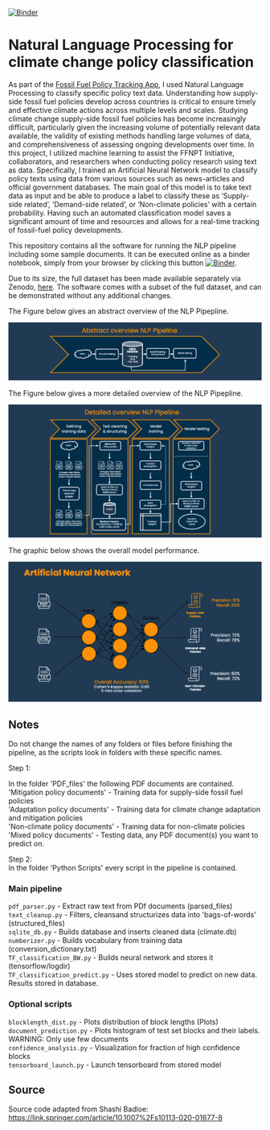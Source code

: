 [![Binder](https://mybinder.org/badge_logo.svg)](https://mybinder.org/v2/gh/FUenal/fossil_fuel_policy_nlp/main?filepath=index.ipynb)

# Natural Language Processing for climate change policy classification

As part of the [Fossil Fuel Policy Tracking App](https://fossilfueltracker.org), I used Natural Language Processing to classify specific policy text data. Understanding how supply-side fossil fuel policies develop across countries is critical to ensure timely and effective climate actions across multiple levels and scales. Studying climate change supply-side fossil fuel policies has become increasingly difficult, particularly given the increasing volume of potentially relevant data available, the validity of existing methods handling large volumes of data, and comprehensiveness of assessing ongoing developments over time. In this project, I utilized machine learning to assist the FFNPT Initiative, collaborators, and researchers when conducting policy research using text as data. Specifically, I trained an Artificial Neural Network model to classify policy texts using data from various sources such as news-articles and official government databases. The main goal of this model is to take text data as input and be able to produce a label to classify these as ‘Supply-side related’, ’Demand-side related’, or ‘Non-climate policies’ with a certain probability. Having such an automated classification model saves a significant amount of time and resources and allows for a real-time tracking of fossil-fuel policy developments.

This repository contains all the software for running the NLP pipeline including some sample documents. It can be executed online as a binder notebook, simply from your browser by clicking this button [![Binder](https://mybinder.org/badge_logo.svg)](https://mybinder.org/v2/gh/FUenal/fossil_fuel_policy_nlp/main?filepath=index.ipynb).

Due to its size, the full dataset has been made available separately via Zenodo, [here](https://github.com/FUenal/fossil_fuel_policy_nlp). The software comes with a subset of the full dataset, and can be demonstrated without any additional changes. 

The Figure below gives an abstract overview of the NLP Pipepline.

![NLP Pipeline Abstract Overview](overview1.png)

The Figure below gives a more detailed overview of the NLP Pipepline.

![NLP Pipeline Detailed Overview](overview2.png)

The graphic below shows the overall model performance. 

![ANN Evaluation](ANN1.png) 

## Notes
Do not change the names of any folders or files before finishing the pipeline, as the scripts look in folders with these specific names.

Step 1:  

In the folder 'PDF_files' the following PDF documents are contained.  
'Mitigation policy documents' - Training data for supply-side fossil fuel policies  
'Adaptation policy documents' - Training data for climate change adaptation and mitigation policies  
'Non-climate policy documents' - Training data for non-climate policies  
'Mixed policy documents' - Testing data, any PDF document(s) you want to predict on.  

Step 2:  
In the folder 'Python Scripts' every script in the pipeline is contained.  

### Main pipeline  
`pdf_parser.py` - Extract raw text from PDf documents (parsed_files)  
`text_cleanup.py` - Filters, cleansand structurizes data into 'bags-of-words' (structured_files)  
`sqlite_db.py` - Builds database and inserts cleaned data (climate.db)  
`numberizer.py` - Builds vocabulary from training data (conversion_dictionary.txt)  
`TF_classification_BW.py` - Builds neural network and stores it (tensorflow/logdir)  
`TF_classification_predict.py` - Uses stored model to predict on new data. Results stored in database.  

### Optional scripts   
`blocklength_dist.py` - Plots distribution of block lengths (Plots)  
`document_prediction.py` - Plots histogram of test set blocks and their labels. WARNING: Only use few documents  
`confidence_analysis.py` - Visualization for fraction of high confidence blocks  
`tensorboard_launch.py` - Launch tensorboard from stored model  

## Source
Source code adapted from Shashi Badloe:  https://link.springer.com/article/10.1007%2Fs10113-020-01677-8
